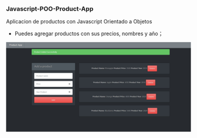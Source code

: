 ### Javascript-POO-Product-App
Aplicacion de productos  con Javascript Orientado a Objetos
- Puedes agregar  productos con sus  precios, nombres y año；


![](img/image.jpeg)

